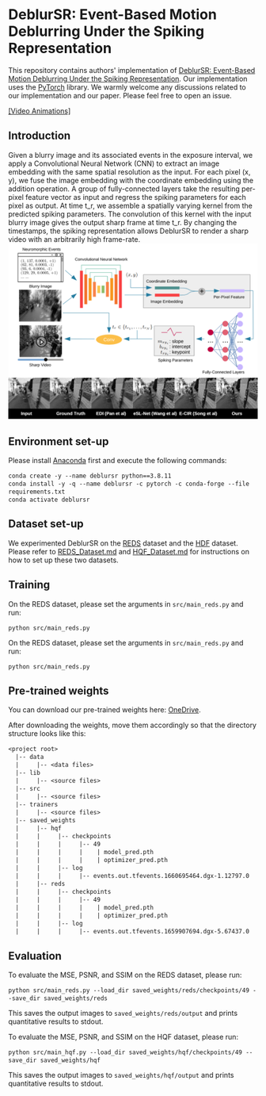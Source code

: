 # DeblurSR: Event-Based Motion Deblurring Under the Spiking Representation
This repository contains authors' implementation of [DeblurSR: Event-Based Motion Deblurring Under the Spiking Representation](http://arxiv.org/abs/2303.08977). Our implementation uses the [PyTorch](https://pytorch.org/) library. We warmly welcome any discussions related to our implementation and our paper. Please feel free to open an issue.

[[Video Animations]](http://songc.me/deblursr/visualization.html)

## Introduction
Given a blurry image and its associated events in the exposure interval, we apply a Convolutional Neural Network (CNN) to extract an image embedding with the same spatial resolution as the input. For each pixel (x, y), we fuse the image embedding with the coordinate embedding using the addition operation. A group of fully-connected layers take the resulting per-pixel feature vector as input and regress the spiking parameters for each pixel as output. At time t_r, we assemble a spatially varying kernel from the predicted spiking parameters. The convolution of this kernel with the input blurry image gives the output sharp frame at time t_r. By changing the timestamps, the spiking representation allows DeblurSR to render a sharp video with an arbitrarily high frame-rate.
![Approach overview](./assets/overview.png)
![Result Animation](./assets/reds.gif)

## Environment set-up
Please install [Anaconda](https://www.anaconda.com/distribution/) first and execute the following commands:
```
conda create -y --name deblursr python==3.8.11
conda install -y -q --name deblursr -c pytorch -c conda-forge --file requirements.txt
conda activate deblursr
```

## Dataset set-up
We experimented DeblurSR on the [REDS](https://seungjunnah.github.io/Datasets/reds.html) dataset and the [HDF](https://timostoff.github.io/20ecnn) dataset. Please refer to [REDS\_Dataset.md](REDS_Dataset.md) and [HQF\_Dataset.md](HQF_Dataset.md) for instructions on how to set up these two datasets.

## Training
On the REDS dataset, please set the arguments in `src/main_reds.py` and run:
```
python src/main_reds.py
```

On the REDS dataset, please set the arguments in `src/main_reds.py` and run:
```
python src/main_reds.py
```

## Pre-trained weights
You can download our pre-trained weights here: [OneDrive](https://utexas-my.sharepoint.com/:u:/g/personal/song_austin_utexas_edu/EUbmgKTIkfhAnzoVRcYBYOEBCMUhXTZmx5d_jx25QVLdwg?e=FoK3aR).

After downloading the weights, move them accordingly so that the directory structure looks like this:
```
<project root>
  |-- data
  |     |-- <data files>
  |-- lib
  |     |-- <source files>
  |-- src
  |     |-- <source files>
  |-- trainers
  |     |-- <source files>
  |-- saved_weights
  |     |-- hqf
  |     |     |-- checkpoints
  |     |     |     |-- 49
  |     |     |     |    | model_pred.pth
  |     |     |     |    | optimizer_pred.pth
  |     |     |-- log
  |     |     |     |-- events.out.tfevents.1660695464.dgx-1.12797.0
  |     |-- reds
  |     |     |-- checkpoints
  |     |     |     |-- 49
  |     |     |     |    | model_pred.pth
  |     |     |     |    | optimizer_pred.pth
  |     |     |-- log
  |     |     |     |-- events.out.tfevents.1659907694.dgx-5.67437.0
```

## Evaluation
To evaluate the MSE, PSNR, and SSIM on the REDS dataset, please run:
```
python src/main_reds.py --load_dir saved_weights/reds/checkpoints/49 --save_dir saved_weights/reds
```

This saves the output images to `saved_weights/reds/output` and prints quantitative results to stdout.

To evaluate the MSE, PSNR, and SSIM on the HQF dataset, please run:
```
python src/main_hqf.py --load_dir saved_weights/hqf/checkpoints/49 --save_dir saved_weights/hqf
```

This saves the output images to `saved_weights/hqf/output` and prints quantitative results to stdout.
